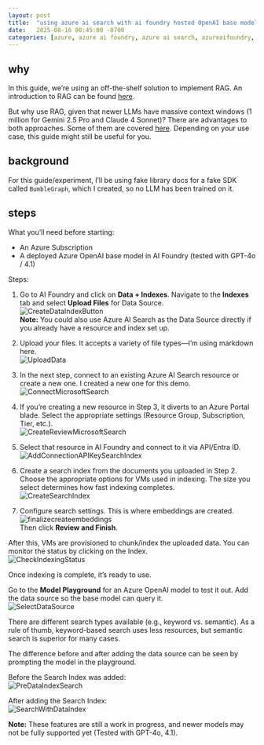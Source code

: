 ```yaml
---
layout: post
title:  "using azure ai search with ai foundry hosted OpenAI base models"
date:   2025-08-16 00:45:00 -0700
categories: [azure, azure ai foundry, azure ai search, azureaifoundry, openai, gpt4o, o3, gpt41, gpt5, rag, retrieval augmented generation]
---
```


## why  
In this guide, we’re using an off-the-shelf solution to implement RAG. An introduction to RAG can be found [here](https://medium.com/enterprise-rag/an-introduction-to-rag-and-simple-complex-rag-9c3aa9bd017b).  

But why use RAG, given that newer LLMs have massive context windows (1 million for Gemini 2.5 Pro and Claude 4 Sonnet)? There are advantages to both approaches. Some of them are covered [here](http://microsoft.com/en-us/microsoft-cloud/blog/2025/02/13/5-key-features-and-benefits-of-retrieval-augmented-generation-rag/). Depending on your use case, this guide might still be useful for you.  

## background  
For this guide/experiment, I’ll be using fake library docs for a fake SDK called `BumbleGraph`, which I created, so no LLM has been trained on it.  

## steps  
What you’ll need before starting:  
* An Azure Subscription  
* A deployed Azure OpenAI base model in AI Foundry (tested with GPT-4o / 4.1)  

Steps:  

1) Go to AI Foundry and click on **Data + Indexes**. Navigate to the **Indexes** tab and select **Upload Files** for Data Source.  
![CreateDataIndexButton](/assets/images/posts/aifoundrydataindex/1CreateDataIndex_Upload.png)  
**Note:** You could also use Azure AI Search as the Data Source directly if you already have a resource and index set up.  

2) Upload your files. It accepts a variety of file types—I’m using markdown here.  
![UploadData](/assets/images/posts/aifoundrydataindex/2uploaddata.png)  

3) In the next step, connect to an existing Azure AI Search resource or create a new one. I created a new one for this demo.  
![ConnectMicrosoftSearch](/assets/images/posts/aifoundrydataindex/3connectMicrosoftSearch.png)  

4) If you’re creating a new resource in Step 3, it diverts to an Azure Portal blade. Select the appropriate settings (Resource Group, Subscription, Tier, etc.).  
![CreateReviewMicrosoftSearch](/assets/images/posts/aifoundrydataindex/4createReviewMicrosoftSearch.png)  

5) Select that resource in AI Foundry and connect to it via API/Entra ID.  
![AddConnectionAPIKeySearchIndex](/assets/images/posts/aifoundrydataindex/5addConnectionAPIKeySearchIndex.png)  

6) Create a search index from the documents you uploaded in Step 2. Choose the appropriate options for VMs used in indexing. The size you select determines how fast indexing completes.  
![CreateSearchIndex](/assets/images/posts/aifoundrydataindex/6createSearchIndex.png)  

7) Configure search settings. This is where embeddings are created.  
![finalizecreateembeddings](/assets/images/posts/aifoundrydataindex/7finalizecreateembeddings.png)  
Then click **Review and Finish**.  

After this, VMs are provisioned to chunk/index the uploaded data. You can monitor the status by clicking on the Index.  
![CheckIndexingStatus](/assets/images/posts/aifoundrydataindex/8statuscheck.png)  

Once indexing is complete, it’s ready to use.  

Go to the **Model Playground** for an Azure OpenAI model to test it out. Add the data source so the base model can query it.  
![SelectDataSource](/assets/images/posts/aifoundrydataindex/9selectDataSource.png)  

There are different search types available (e.g., keyword vs. semantic). As a rule of thumb, keyword-based search uses less resources, but semantic search is superior for many cases.  

The difference before and after adding the data source can be seen by prompting the model in the playground.  

Before the Search Index was added:  
![PreDataIndexSearch](/assets/images/posts/aifoundrydataindex/PreDataIndexSearch.png)  

After adding the Search Index:  
![SearchWithDataIndex](/assets/images/posts/aifoundrydataindex/SearchWithDataIndex.png)  

**Note:** These features are still a work in progress, and newer models may not be fully supported yet (Tested with GPT-4o, 4.1).  
